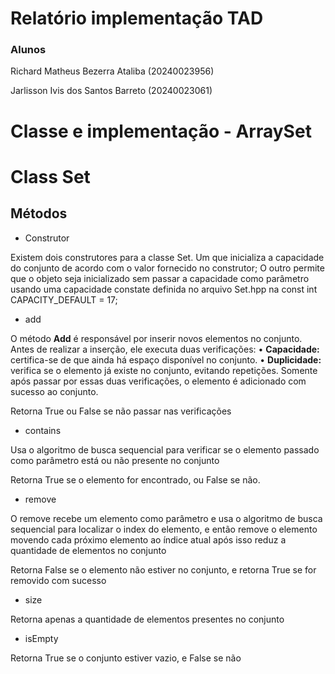 # Relatório implementação TAD

### Alunos

Richard Matheus Bezerra Ataliba (20240023956)

Jarlisson Ivis dos Santos Barreto (20240023061)

# Classe e implementação - ArraySet

# Class Set

## Métodos

- Construtor

Existem dois construtores para a classe Set. Um que inicializa a capacidade do conjunto de acordo com o valor fornecido no construtor; O outro permite que o objeto seja inicializado sem passar a capacidade como parâmetro usando uma capacidade constate definida no arquivo Set.hpp na const int CAPACITY_DEFAULT = 17;

- add

O método **Add** é responsável por inserir novos elementos no conjunto.
Antes de realizar a inserção, ele executa duas verificações:
• **Capacidade:** certifica-se de que ainda há espaço disponível no conjunto.
• **Duplicidade:** verifica se o elemento já existe no conjunto, evitando repetições.
Somente após passar por essas duas verificações, o elemento é adicionado com sucesso ao conjunto.

Retorna True ou False se não passar nas verificações

- contains

Usa o algoritmo de busca sequencial para verificar se o elemento passado como parâmetro está ou não presente no conjunto

Retorna True se o elemento for encontrado, ou False se não.

- remove

O remove recebe um elemento como parâmetro e usa o algoritmo de busca sequencial para localizar o index do elemento, e então remove o elemento movendo cada próximo elemento
ao índice atual após isso reduz a quantidade de elementos no conjunto

Retorna False se o elemento não estiver no conjunto, e retorna True se for removido com sucesso

- size

Retorna apenas a quantidade de elementos presentes no conjunto

- isEmpty

Retorna True se o conjunto estiver vazio, e False se não